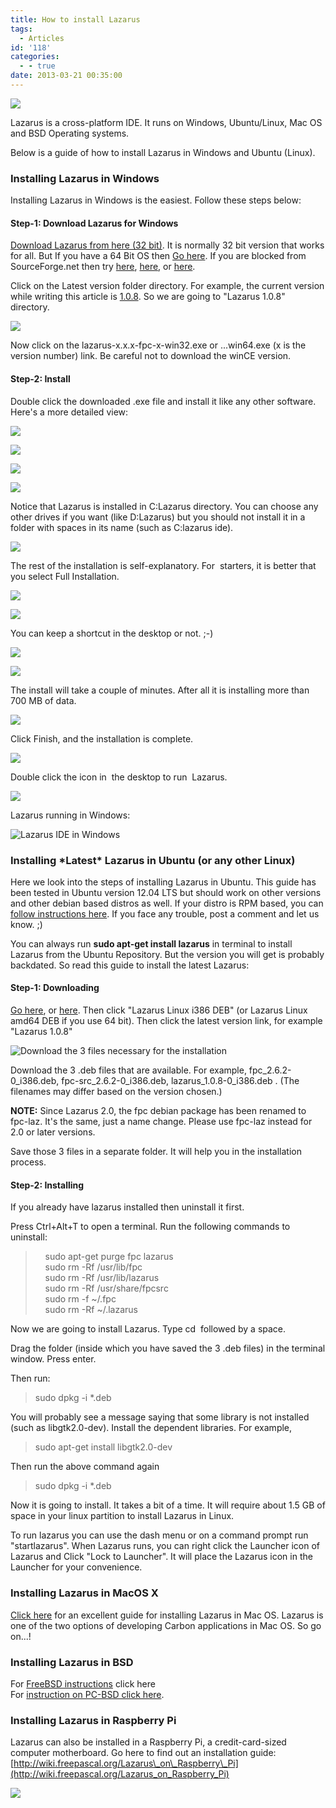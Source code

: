 ```yaml
---
title: How to install Lazarus
tags:
  - Articles
id: '118'
categories:
  - - true
date: 2013-03-21 00:35:00
---
```


![](how-to-install-lazarus/windows-mac-os-linux-logo1.jpg)

Lazarus is a cross-platform IDE. It runs on Windows, Ubuntu/Linux, Mac OS and BSD Operating systems.  
  
Below is a guide of how to install Lazarus in Windows and Ubuntu (Linux).
<!-- more -->
  
  

### Installing Lazarus in Windows

Installing Lazarus in Windows is the easiest. Follow these steps below:

  

#### Step-1: Download Lazarus for Windows

[Download Lazarus from here (32 bit)](http://sourceforge.net/projects/lazarus/files/Lazarus%20Windows%2032%20bits/). It is normally 32 bit version that works for all. But If you have a 64 Bit OS then [Go here](http://sourceforge.net/projects/lazarus/files/Lazarus%20Windows%2064%20bits/). If you are blocked from SourceForge.net then try [here](http://mirrors.iwi.me/lazarus/), [here](ftp://freepascal.dfmk.hu/pub/lazarus/releases/), or [here](http://michael-ep3.physik.uni-halle.de/Lazarus/releases/).

  

Click on the Latest version folder directory. For example, the current version while writing this article is [1.0.8](http://www.lazarus.freepascal.org/index.php/topic,20297.0.html). So we are going to "Lazarus 1.0.8" directory.

  

![](how-to-install-lazarus/download-lazarus.gif)

  
  

Now click on the lazarus-x.x.x-fpc-x-win32.exe or ...win64.exe (x is the version number) link. Be careful not to download the winCE version.

  

#### Step-2: Install

Double click the downloaded .exe file and install it like any other software. Here's a more detailed view:  
  

![](how-to-install-lazarus/01.gif)

![](how-to-install-lazarus/02.gif)

  

![](how-to-install-lazarus/03.gif)

  

![](how-to-install-lazarus/04.gif)

  
  
Notice that Lazarus is installed in C:Lazarus directory. You can choose any other drives if you want (like D:Lazarus) but you should not install it in a folder with spaces in its name (such as C:lazarus ide).  
  

![](how-to-install-lazarus/05.gif)

The rest of the installation is self-explanatory. For  starters, it is better that you select Full Installation.  

![](how-to-install-lazarus/06.gif)

![](how-to-install-lazarus/07.gif)

  
You can keep a shortcut in the desktop or not. ;-)

![](how-to-install-lazarus/08.gif)

  

![](how-to-install-lazarus/09.gif)

  
The install will take a couple of minutes. After all it is installing more than 700 MB of data.  

![](how-to-install-lazarus/10.gif)

  
Click Finish, and the installation is complete.  

![](how-to-install-lazarus/11.gif)

Double click the icon in  the desktop to run  Lazarus.  

![](how-to-install-lazarus/12.gif)

  
Lazarus running in Windows:  

![Lazarus IDE in Windows](how-to-install-lazarus/13.gif "Lazarus IDE in Windows")

  

### Installing \*Latest\* Lazarus in Ubuntu (or any other Linux)

Here we look into the steps of installing Lazarus in Ubuntu. This guide has been tested in Ubuntu version 12.04 LTS but should work on other versions and other debian based distros as well. If your distro is RPM based, you can [follow instructions here](http://wiki.freepascal.org/Installing_Lazarus#Installing_using_rpms). If you face any trouble, post a comment and let us know. ;)

  

You can always run **sudo apt-get install lazarus** in terminal to install Lazarus from the Ubuntu Repository. But the version you will get is probably backdated. So read this guide to install the latest Lazarus:

  

#### Step-1: Downloading

  

[Go here](http://sourceforge.net/projects/lazarus/files/), or [here](http://mirrors.iwi.me/lazarus/). Then click "Lazarus Linux i386 DEB" (or Lazarus Linux amd64 DEB if you use 64 bit). Then click the latest version link, for example "Lazarus 1.0.8"

  

![Download the 3 files necessary for the installation](how-to-install-lazarus/download-lazarus2.gif "Download the 3 files necessary for the installation")

  
  

Download the 3 .deb files that are available. For example, fpc\_2.6.2-0\_i386.deb, fpc-src\_2.6.2-0\_i386.deb, lazarus\_1.0.8-0\_i386.deb . (The filenames may differ based on the version chosen.)  
  
**NOTE:** Since Lazarus 2.0, the fpc debian package has been renamed to fpc-laz. It's the same, just a name change. Please use fpc-laz instead for 2.0 or later versions.  
  
Save those 3 files in a separate folder. It will help you in the installation process.

  

#### Step-2: Installing

If you already have lazarus installed then uninstall it first.  
  

Press Ctrl+Alt+T to open a terminal. Run the following commands to uninstall:  

>     sudo apt-get purge fpc lazarus  
>     sudo rm -Rf /usr/lib/fpc  
>     sudo rm -Rf /usr/lib/lazarus  
>     sudo rm -Rf /usr/share/fpcsrc  
>     sudo rm -f ~/.fpc  
>     sudo rm -Rf ~/.lazarus

  
Now we are going to install Lazarus. Type cd  followed by a space.

  

Drag the folder (inside which you have saved the 3 .deb files) in the terminal window. Press enter.

  

Then run:

> sudo dpkg -i \*.deb

  

You will probably see a message saying that some library is not installed (such as libgtk2.0-dev). Install the dependent libraries. For example,

> sudo apt-get install libgtk2.0-dev

Then run the above command again

> sudo dpkg -i \*.deb

Now it is going to install. It takes a bit of a time. It will require about 1.5 GB of space in your linux partition to install Lazarus in Linux.  
  
To run lazarus you can use the dash menu or on a command prompt run "startlazarus". When Lazarus runs, you can right click the Launcher icon of Lazarus and Click "Lock to Launcher". It will place the Lazarus icon in the Launcher for your convenience.  
  
  

### Installing Lazarus in MacOS X

[Click here](http://wiki.freepascal.org/Installing_Lazarus_on_MacOS_X) for an excellent guide for installing Lazarus in Mac OS. Lazarus is one of the two options of developing Carbon applications in Mac OS. So go on...!  
  
  

### Installing Lazarus in BSD

For [FreeBSD instructions](http://wiki.freepascal.org/Installing_Lazarus#Installing_Lazarus_under_FreeBSD) click here  
For [instruction on PC-BSD click here](http://wiki.freepascal.org/Installing_Lazarus#Installing_Lazarus_under_PC-BSD_1.0rc1.2B).  
  

### Installing Lazarus in Raspberry Pi

Lazarus can also be installed in a Raspberry Pi, a credit-card-sized computer motherboard. Go here to find out an installation guide: [http://wiki.freepascal.org/Lazarus\_on\_Raspberry\_Pi](http://wiki.freepascal.org/Lazarus_on_Raspberry_Pi)  

![](how-to-install-lazarus/750px-Lazarus_on_Raspberry_Pi_Raspian_Wheezy_version_2012-10-28.png)